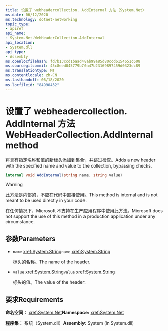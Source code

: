```yaml
---
title: 设置了 webheadercollection. AddInternal 方法（System.Net）
ms.date: 06/12/2020
ms.technology: dotnet-networking
topic_type:
- apiref
api_name:
- System.Net.WebHeaderCollection.AddInternal
api_location:
- System.dll
api_type:
- Assembly
ms.openlocfilehash: fd7b13ccd1baad48ab99a85d80ccd6154651c608
ms.sourcegitcommit: 45c8eed045779b70a47b23169897459d0323dc89
ms.translationtype: MT
ms.contentlocale: zh-CN
ms.lasthandoff: 06/18/2020
ms.locfileid: "84990432"
---
```

# <a name="webheadercollectionaddinternal-method"></a><span data-ttu-id="89708-102">设置了 webheadercollection. AddInternal 方法</span><span class="sxs-lookup"><span data-stu-id="89708-102">WebHeaderCollection.AddInternal method</span></span>

<span data-ttu-id="89708-103">将具有指定名称和值的新标头添加到集合，并跳过检查。</span><span class="sxs-lookup"><span data-stu-id="89708-103">Adds a new header with the specified name and value to the collection, bypassing checks.</span></span>

```csharp
internal void AddInternal(string name, string value)
```

> [!WARNING]
> <span data-ttu-id="89708-104">此方法是内部的，不应在代码中直接使用。</span><span class="sxs-lookup"><span data-stu-id="89708-104">This method is internal and is not meant to be used directly in your code.</span></span>
>
> <span data-ttu-id="89708-105">在任何情况下，Microsoft 不支持在生产应用程序中使用此方法。</span><span class="sxs-lookup"><span data-stu-id="89708-105">Microsoft does not support the use of this method in a production application under any circumstance.</span></span>

## <a name="parameters"></a><span data-ttu-id="89708-106">参数</span><span class="sxs-lookup"><span data-stu-id="89708-106">Parameters</span></span>

- <span data-ttu-id="89708-107">`name` <xref:System.String></span><span class="sxs-lookup"><span data-stu-id="89708-107">`name` <xref:System.String></span></span>

  <span data-ttu-id="89708-108">标头的名称。</span><span class="sxs-lookup"><span data-stu-id="89708-108">The name of the header.</span></span>

- <span data-ttu-id="89708-109">`value` <xref:System.String></span><span class="sxs-lookup"><span data-stu-id="89708-109">`value` <xref:System.String></span></span>

  <span data-ttu-id="89708-110">标头的值。</span><span class="sxs-lookup"><span data-stu-id="89708-110">The value of the header.</span></span>

## <a name="requirements"></a><span data-ttu-id="89708-111">要求</span><span class="sxs-lookup"><span data-stu-id="89708-111">Requirements</span></span>

<span data-ttu-id="89708-112">**命名空间：** <xref:System.Net></span><span class="sxs-lookup"><span data-stu-id="89708-112">**Namespace:** <xref:System.Net></span></span>

<span data-ttu-id="89708-113">**程序集：** 系统（System.dll）</span><span class="sxs-lookup"><span data-stu-id="89708-113">**Assembly:** System (in System.dll)</span></span>
